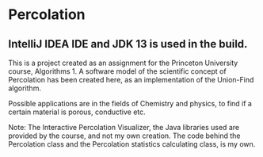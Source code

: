 # Percolation
IntelliJ IDEA IDE and JDK 13 is used in the build.
--

This is a project created as an assignment for the Princeton University course, Algorithms 1. 
A software model of the scientific concept of Percolation has been created here, as an implementation of the Union-Find algorithm. 

Possible applications are in the fields of Chemistry and physics, to find if a certain material is porous, conductive etc.


Note: The Interactive Percolation Visualizer, the Java libraries used are provided by the course, and not my own creation. The code behind the
Percolation class and the Percolation statistics calculating class, is my own.
